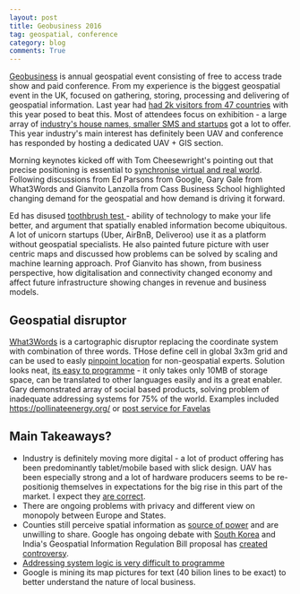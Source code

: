 ```yaml
---
layout: post
title: Geobusiness 2016
tag: geospatial, conference
category: blog
comments: True
---
```


[Geobusiness](http://geobusinessshow.com/) is annual geospatial event consisting of free to access trade show and paid conference. From my experience is the biggest geospatial event in the UK, focused on gathering, storing, processing and delivering of geospatial information. Last year had [had 2k visitors from 47 countries](http://geobusinessshow.com/wp-content/uploads/GEO-Business-2015-Show-Review.pdf) with this year posed to beat this.
Most of attendees focus on exhibition - a large array of [industry's house names, smaller SMS and startups](http://geobusinessshow.com/whos-attending/) got a lot to offer. This year industry's main interest has definitely been UAV and conference has responded by hosting a dedicated UAV + GIS section.

Morning keynotes kicked off with Tom Cheesewright's pointing out that precise positioning is essential to [synchronise virtual and real world](http://www.bookofthefuture.co.uk/2016/05/geobusiness-location-is-the-key-to-synchronising-our-two-worlds/). Following discussions from Ed Parsons from Google, Gary Gale from What3Words and Gianvito Lanzolla from Cass Business School highlighted changing demand for the geospatial and how demand is driving it forward.

Ed has disused [toothbrush test ](http://www.inc.com/larry-kim/how-google-s-ceo-only-buys-companies-that-pass-his-crazy-toothbrush-test.html)- ability of technology to make your life better, and argument that spatially enabled information become ubiquitous. A lot of unicorn startups (Uber, AirBnB, Deliveroo) use it as a platform without geospatial specialists. He also painted future picture with user centric maps and discussed how problems can be solved by scaling and machine learning approach.
Prof Gianvito has shown, from business perspective, how digitalisation and connectivity changed economy and affect future infrastructure showing changes in revenue and business models.

## Geospatial disruptor

[What3Words](http://what3words.com/) is a cartographic disruptor replacing the coordinate system with combination of three words. THose define cell in global 3x3m grid and can be used to easly [pinpoint location](http://what3words.com/about/) for non-geospatial experts.
Solution looks neat, [its easy to programme](https://www.dropbox.com/s/u4lpy7y3qh4ei7q/what3words%20-%20Technical%20Appraisal%20V1.1.pdf?dl=0) - it only takes only 10MB of storage space, can be translated to other languages easily and its a great enabler.
Gary demonstrated array of social based products, solving problem of inadequate addressing systems for 75% of the world. Examples included <https://pollinateenergy.org/> or [post service for Favelas](http://www.bbc.co.uk/news/business-32444811)

## Main Takeaways?

* Industry is definitely moving more digital - a lot of product offering has been predominantly tablet/mobile based with slick design. UAV has been especially strong and a lot of hardware producers seems to be re-positionig themselves in expectations for the big rise in this part of the market. I expect they [are correct](http://insideunmannedsystems.com/snapshot-europes-uav-industry/).
* There are ongoing problems with privacy and different view on monopoly between Europe and States.
* Counties still perceive spatial information as [source of power](http://thewire.in/2016/05/16/before-geospatial-bill-a-long-history-of-killing-the-map-in-order-to-protect-the-territory-36453/) and are unwilling to share. Google has ongoing debate with [South Korea](http://www.wsj.com/articles/google-challenges-south-korea-over-mapping-restrictions-1463478584) and India's Geospatial Information Regulation Bill proposal has [created controversy](http://www.business-standard.com/article/current-affairs/geospatial-info-bill-what-is-the-india-pakistan-spat-all-about-116051800215_1.html).
* [Addressing system logic is very difficult to programme](https://www.mjt.me.uk/posts/falsehoods-programmers-believe-about-addresses/)
* Google is mining its map pictures for text (40 bilion lines to be exact) to better understand the nature of local business.

